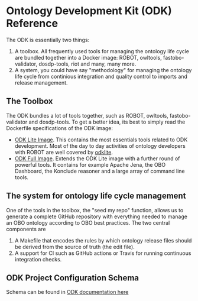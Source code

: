 # Ontology Development Kit (ODK) Reference

The ODK is essentially two things:

1. A toolbox. All frequently used tools for managing the ontology life cycle are bundled together into a Docker image: ROBOT, owltools, fastobo-validator, dosdp-tools, riot and many, many more.
2. A system, you could have say "methodology" for managing the ontology life cycle from continious integration and quality control to imports and release management.

## The Toolbox

The ODK bundles a lot of tools together, such as ROBOT, owltools, fastobo-validator and dosdp-tools. To get a better idea, its best to simply read the Dockerfile specifications of the ODK image:

- [ODK Lite Image](https://github.com/INCATools/ontology-development-kit/blob/master/docker/odklite/Dockerfile). This contains the most essentials tools related to ODK development. Most of the day to day activities of ontology developers with ROBOT are well covered by [odklite](https://hub.docker.com/r/obolibrary/odklite).
- [ODK Full Image](https://github.com/INCATools/ontology-development-kit/blob/master/Dockerfile). Extends the ODK Lite image with a further round of powerful tools. It contains for example Apache Jena, the OBO Dashboard, the Konclude reasoner and a large array of command line tools.

## The system for ontology life cycle management

One of the tools in the toolbox, the "seed my repo" function, allows us to generate a complete GitHub repository with everything needed to manage an OBO ontology according to OBO best practices. The two central components are

1. A Makefile that encodes the rules by which ontology release files should be derived from the source of truth (the edit file).
2. A support for CI such as GitHub actions or Travis for running continuous integration checks.

## ODK Project Configuration Schema 

Schema can be found in [ODK documentation here](https://github.com/INCATools/ontology-development-kit/blob/master/docs/project-schema.md)
